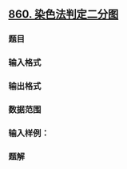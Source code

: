 ## [860. 染色法判定二分图](https://www.acwing.com/problem/content/862/)

### 题目

### 输入格式

### 输出格式

### 数据范围

### 输入样例：



### 题解
